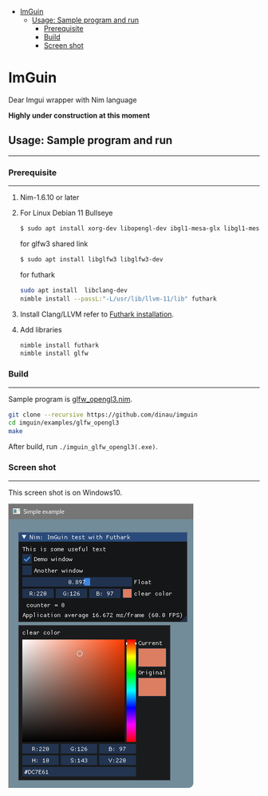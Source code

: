 <!-- START doctoc generated TOC please keep comment here to allow auto update -->
<!-- DON'T EDIT THIS SECTION, INSTEAD RE-RUN doctoc TO UPDATE -->

- [ImGuin](#imguin)
  - [Usage: Sample program and run](#usage-sample-program-and-run)
    - [Prerequisite](#prerequisite)
    - [Build](#build)
    - [Screen shot](#screen-shot)

<!-- END doctoc generated TOC please keep comment here to allow auto update -->

# ImGuin 
Dear Imgui wrapper with Nim language

**Highly under construction at this moment**

## Usage: Sample program and run

---

### Prerequisite

---
1. Nim-1.6.10 or later
1. For Linux Debian 11 Bullseye

      ```sh
      $ sudo apt install xorg-dev libopengl-dev ibgl1-mesa-glx libgl1-mesa-dev
      ```
      
      for glfw3 shared link

      ```sh
      $ sudo apt install libglfw3 libglfw3-dev
      ```

      for futhark

      ```sh
      sudo apt install  libclang-dev
      nimble install --passL:"-L/usr/lib/llvm-11/lib" futhark
      ```

1. Install Clang/LLVM refer to [Futhark installation](https://github.com/PMunch/futhark#installation).
1. Add libraries
   ```sh
   nimble install futhark 
   nimble install glfw 
   ```

### Build  

---

Sample program is [glfw_opengl3.nim](https://github.com/dinau/imguin/blob/main/examples/glfw_opengl3/imguin_glfw_opengl3.nim#enroll-beta).

```sh
git clone --recursive https://github.com/dinau/imguin
cd imguin/examples/glfw_opengl3
make
```

After build, run `./imguin_glfw_opengl3(.exe)`.

### Screen shot

---

This screen shot is on Windows10.

![alt](src/img/screenshot1.png)
